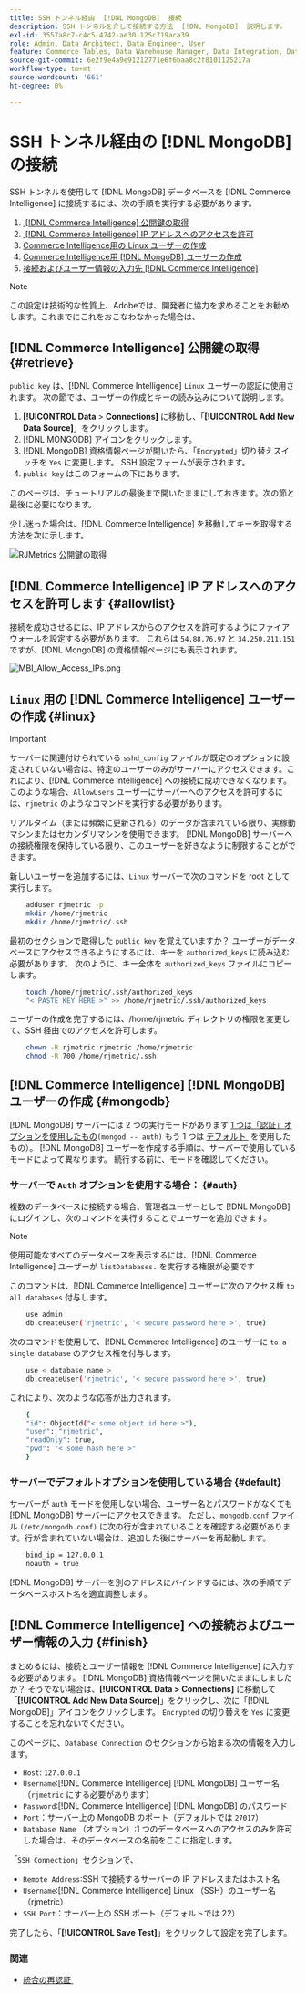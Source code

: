 ```yaml
---
title: SSH トンネル経由  [!DNL MongoDB]  接続
description: SSH トンネルを介して接続する方法  [!DNL MongoDB]  説明します。
exl-id: 3557a8c7-c4c5-4742-ae30-125c719aca39
role: Admin, Data Architect, Data Engineer, User
feature: Commerce Tables, Data Warehouse Manager, Data Integration, Data Import/Export
source-git-commit: 6e2f9e4a9e91212771e6f6baa8c2f8101125217a
workflow-type: tm+mt
source-wordcount: '661'
ht-degree: 0%

---
```


# SSH トンネル経由の [!DNL MongoDB] の接続

SSH トンネルを使用して [!DNL MongoDB] データベースを [!DNL Commerce Intelligence] に接続するには、次の手順を実行する必要があります。

1. [&#x200B; [!DNL Commerce Intelligence]  公開鍵の取得](#retrieve)
1. [&#x200B; [!DNL Commerce Intelligence] IP アドレスへのアクセスを許可](#allowlist)
1. [Commerce Intelligence用の Linux ユーザーの作成](#linux)
1. [Commerce Intelligence用  [!DNL MongoDB]  ユーザーの作成](#mongodb)
1. [接続およびユーザー情報の入力先  [!DNL Commerce Intelligence]](#finish)

>[!NOTE]
>
>この設定は技術的な性質上、Adobeでは、開発者に協力を求めることをお勧めします。これまでにこれをおこなわなかった場合は、

## [!DNL Commerce Intelligence] 公開鍵の取得 {#retrieve}

`public key` は、[!DNL Commerce Intelligence] `Linux` ユーザーの認証に使用されます。 次の節では、ユーザーの作成とキーの読み込みについて説明します。

1. **[!UICONTROL Data** > **Connections]** に移動し、「**[!UICONTROL Add New Data Source]**」をクリックします。
1. [!DNL MONGODB] アイコンをクリックします。
1. [!DNL MongoDB] 資格情報ページが開いたら、「`Encrypted`」切り替えスイッチを `Yes` に変更します。 SSH 設定フォームが表示されます。
1. `public key` はこのフォームの下にあります。

このページは、チュートリアルの最後まで開いたままにしておきます。次の節と最後に必要になります。

少し迷った場合は、[!DNL Commerce Intelligence] を移動してキーを取得する方法を次に示します。

![RJMetrics 公開鍵の取得 &#x200B;](../../../assets/MongoDB_Public_Key.gif)<!--{:.zoom}-->

## [!DNL Commerce Intelligence] IP アドレスへのアクセスを許可します {#allowlist}

接続を成功させるには、IP アドレスからのアクセスを許可するようにファイアウォールを設定する必要があります。 これらは `54.88.76.97` と `34.250.211.151` ですが、[!DNL MongoDB] の資格情報ページにも表示されます。

![MBI_Allow_Access_IPs.png](../../../assets/MBI_allow_access_IPs.png)

## `Linux` 用の [!DNL Commerce Intelligence] ユーザーの作成 {#linux}

>[!IMPORTANT]
>
>サーバーに関連付けられている `sshd_config` ファイルが既定のオプションに設定されていない場合は、特定のユーザーのみがサーバーにアクセスできます。これにより、[!DNL Commerce Intelligence] への接続に成功できなくなります。 このような場合、`AllowUsers` ユーザーにサーバーへのアクセスを許可するには、`rjmetric` のようなコマンドを実行する必要があります。

リアルタイム（または頻繁に更新される）のデータが含まれている限り、実稼動マシンまたはセカンダリマシンを使用できます。 [!DNL MongoDB] サーバーへの接続権限を保持している限り、このユーザーを好きなように制限することができます。

新しいユーザーを追加するには、`Linux` サーバーで次のコマンドを root として実行します。

```bash
    adduser rjmetric -p
    mkdir /home/rjmetric
    mkdir /home/rjmetric/.ssh
```

最初のセクションで取得した `public key` を覚えていますか？ ユーザーがデータベースにアクセスできるようにするには、キーを `authorized_keys` に読み込む必要があります。 次のように、キー全体を `authorized_keys` ファイルにコピーします。

```bash
    touch /home/rjmetric/.ssh/authorized_keys
    "< PASTE KEY HERE >" >> /home/rjmetric/.ssh/authorized_keys
```

ユーザーの作成を完了するには、/home/rjmetric ディレクトリの権限を変更して、SSH 経由でのアクセスを許可します。

```bash
    chown -R rjmetric:rjmetric /home/rjmetric
    chmod -R 700 /home/rjmetric/.ssh
```

## [!DNL Commerce Intelligence] [!DNL MongoDB] ユーザーの作成 {#mongodb}

[!DNL MongoDB] サーバーには 2 つの実行モードがあります [1 つは「認証」オプションを使用したもの &#x200B;](#auth)`(mongod -- auth)` もう 1 つは [&#x200B; デフォルト &#x200B;](#default) を使用したもの）。 [!DNL MongoDB] ユーザーを作成する手順は、サーバーで使用しているモードによって異なります。 続行する前に、モードを確認してください。

### サーバーで `Auth` オプションを使用する場合： {#auth}

複数のデータベースに接続する場合、管理者ユーザーとして [!DNL MongoDB] にログインし、次のコマンドを実行することでユーザーを追加できます。

>[!NOTE]
>
>使用可能なすべてのデータベースを表示するには、[!DNL Commerce Intelligence] ユーザーが `listDatabases.` を実行する権限が必要です

このコマンドは、[!DNL Commerce Intelligence] ユーザーに次のアクセス権 `to all databases` 付与します。

```bash
    use admin
    db.createUser('rjmetric', '< secure password here >', true)
```

次のコマンドを使用して、[!DNL Commerce Intelligence] のユーザーに `to a single database` のアクセス権を付与します。

```bash
    use < database name >
    db.createUser('rjmetric', '< secure password here >', true)
```

これにより、次のような応答が出力されます。

```bash
    {
    "id": ObjectId("< some object id here >"),
    "user": "rjmetric",
    "readOnly": true,
    "pwd": "< some hash here >"
    }
```

### サーバーでデフォルトオプションを使用している場合 {#default}

サーバーが `auth` モードを使用しない場合、ユーザー名とパスワードがなくても [!DNL MongoDB] サーバーにアクセスできます。 ただし、`mongodb.conf` ファイル `(/etc/mongodb.conf)` に次の行が含まれていることを確認する必要があります。行が含まれていない場合は、追加した後にサーバーを再起動します。

```bash
    bind_ip = 127.0.0.1
    noauth = true
```

[!DNL MongoDB] サーバーを別のアドレスにバインドするには、次の手順でデータベースホスト名を適宜調整します。

## [!DNL Commerce Intelligence] への接続およびユーザー情報の入力 {#finish}

まとめるには、接続とユーザー情報を [!DNL Commerce Intelligence] に入力する必要があります。 [!DNL MongoDB] 資格情報ページを開いたままにしましたか？ そうでない場合は、**[!UICONTROL Data > Connections]** に移動して「**[!UICONTROL Add New Data Source]**」をクリックし、次に「[!DNL MongoDB]」アイコンをクリックします。 `Encrypted` の切り替えを `Yes` に変更することを忘れないでください。

このページに、`Database Connection` のセクションから始まる次の情報を入力します。

* `Host`: `127.0.0.1`
* `Username`:[!DNL Commerce Intelligence] [!DNL MongoDB] ユーザー名（`rjmetric` にする必要があります）
* `Password`:[!DNL Commerce Intelligence] [!DNL MongoDB] のパスワード
* `Port`：サーバー上の MongoDB のポート（デフォルトでは `27017`）
* `Database Name` （オプション）:1 つのデータベースへのアクセスのみを許可した場合は、そのデータベースの名前をここに指定します。

「`SSH Connection`」セクションで、

* `Remote Address`:SSH で接続するサーバーの IP アドレスまたはホスト名
* `Username`:[!DNL Commerce Intelligence] Linux （SSH）のユーザー名（rjmetric）
* `SSH Port`：サーバー上の SSH ポート（デフォルトでは 22）

完了したら、「**[!UICONTROL Save Test]**」をクリックして設定を完了します。

### 関連

* [&#x200B; 統合の再認証 &#x200B;](https://experienceleague.adobe.com/docs/commerce-knowledge-base/kb/how-to/mbi-reauthenticating-integrations.html?lang=ja)
